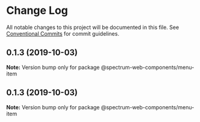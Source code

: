 # Change Log

All notable changes to this project will be documented in this file.
See [Conventional Commits](https://conventionalcommits.org) for commit guidelines.

## 0.1.3 (2019-10-03)

**Note:** Version bump only for package @spectrum-web-components/menu-item

## 0.1.3 (2019-10-03)

**Note:** Version bump only for package @spectrum-web-components/menu-item
